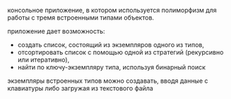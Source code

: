 консольное приложение, в котором используется полиморфизм для работы с тремя встроенными типами объектов.

приложение дает возможность:
- создать список, состоящий из экземпляров одного из типов,
- отсортировать список с помощью одной из стратегий (рекурсивно или итеративно),
- найти по ключу-экземпляру типа, используя бинарный поиск

экземпляры встроенных типов можно создавать, вводя данные с клавиатуры либо загружая из текстового файла
